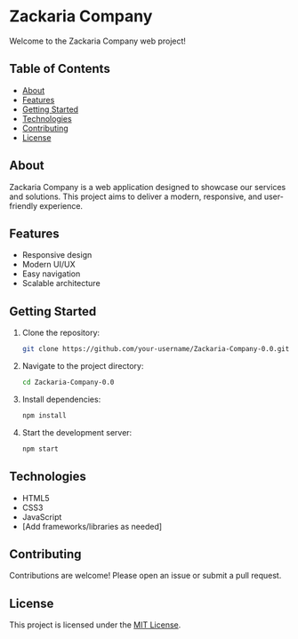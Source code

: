 # Zackaria Company

Welcome to the Zackaria Company web project!

## Table of Contents

- [About](#about)
- [Features](#features)
- [Getting Started](#getting-started)
- [Technologies](#technologies)
- [Contributing](#contributing)
- [License](#license)

## About

Zackaria Company is a web application designed to showcase our services and solutions. This project aims to deliver a modern, responsive, and user-friendly experience.

## Features

- Responsive design
- Modern UI/UX
- Easy navigation
- Scalable architecture

## Getting Started

1. Clone the repository:
    ```bash
    git clone https://github.com/your-username/Zackaria-Company-0.0.git
    ```
2. Navigate to the project directory:
    ```bash
    cd Zackaria-Company-0.0
    ```
3. Install dependencies:
    ```bash
    npm install
    ```
4. Start the development server:
    ```bash
    npm start
    ```

## Technologies

- HTML5
- CSS3
- JavaScript
- [Add frameworks/libraries as needed]

## Contributing

Contributions are welcome! Please open an issue or submit a pull request.

## License

This project is licensed under the [MIT License](LICENSE).
